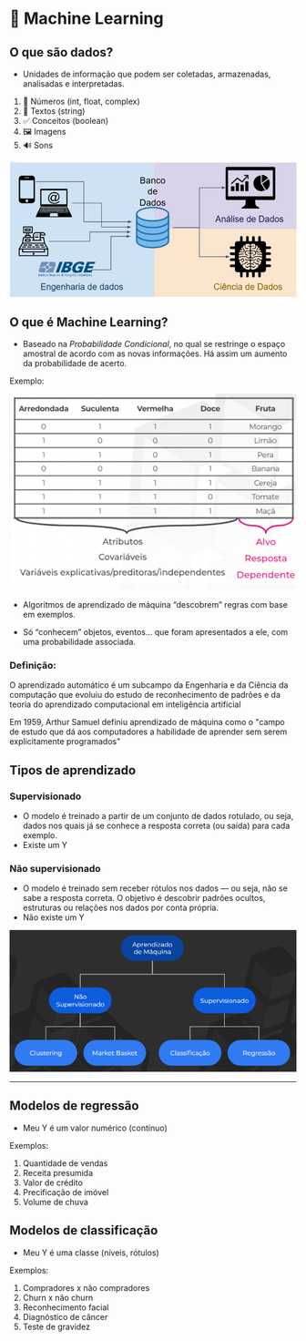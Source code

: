 # 🤖 Machine Learning
## O que são dados?
- Unidades de informação que podem ser coletadas, armazenadas, analisadas e interpretadas. 
1. 🔢 Números (int, float, complex)
2. 📝 Textos (string)
3. ✅ Conceitos (boolean)
4. 🖼️ Imagens
5. 🔊 Sons 

![Dados](imagens/image-01.png)

## O que é Machine Learning?
- Baseado na *Probabilidade Condicional*, no qual se restringe o espaço amostral de acordo com as novas informações. Há assim um aumento da probabilidade de acerto.

Exemplo:

![Taela-frutas](imagens/image-02.png)

- Algoritmos de aprendizado de máquina “descobrem” regras com base em exemplos. 

- Só “conhecem” objetos, eventos... que foram apresentados a ele, com uma probabilidade associada.

### Definição:
O aprendizado automático é um subcampo da Engenharia e da Ciência da computação que evoluiu do estudo de reconhecimento de padrões e da teoria do aprendizado computacional em inteligência artificial 

Em 1959, Arthur Samuel definiu aprendizado de máquina como o "campo de estudo que dá aos computadores a habilidade de aprender sem serem explicitamente programados"

## Tipos de aprendizado
### Supervisionado
- O modelo é treinado a partir de um conjunto de dados rotulado, ou seja, dados nos quais já se conhece a resposta correta (ou saída) para cada exemplo.
- Existe um Y

### Não supervisionado
- O modelo é treinado sem receber rótulos nos dados — ou seja, não se sabe a resposta correta. O objetivo é descobrir padrões ocultos, estruturas ou relações nos dados por conta própria.
- Não existe um Y

![Aprendizagem](imagens/image-06.png)

---
## Modelos de regressão
- Meu Y é um valor numérico (contínuo)

Exemplos:
1) Quantidade de vendas
2) Receita presumida
3) Valor de crédito
4) Precificação de imóvel
5) Volume de chuva

## Modelos de classificação
- Meu Y é uma classe (níveis, rótulos)

Exemplos:
1) Compradores x não compradores
2) Churn x não churn
3) Reconhecimento facial
4) Diagnóstico de câncer
5) Teste de gravidez


